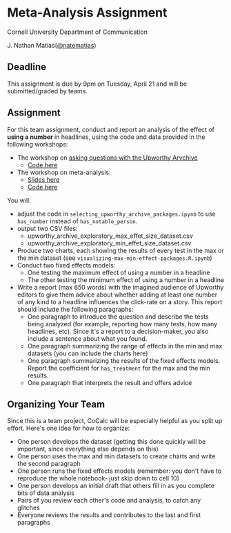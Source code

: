 # Meta-Analysis Assignment
Cornell University Department of Communication

J. Nathan Matias([@natematias](https://twitter.com/natematias))


## Deadline
This assignment is due by 9pm on Tuesday, April 21 and will be submitted/graded by teams.

## Assignment
For this team assignment, conduct and report an analysis of the effect of **using a number** in headlines, using the code and data provided in the following workshops:

* The workshop on [asking questions with the Upworthy Arvchive](https://github.com/natematias/design-governance-experiments/blob/master/lectures/Lecture%2015%20-%20Asking%20Questions%20of%20the%20Upworthy%20Archive.pdf)
  * [Code here](https://github.com/natematias/design-governance-experiments/tree/master/assignments/upworthy-archive-project)
* The workshop on meta-analysis:
  * [Slides here](https://github.com/natematias/design-governance-experiments/blob/master/lectures/Lecture%2017%20-%20Using%20Fixed%20Effects%20Models%20for%20Meta%20Analysis.pdf)
  * [Code here](https://github.com/natematias/design-governance-experiments/blob/master/lecture-code/lecture-17-meta-analysis.R.ipynb)

You will:
* adjust the code in `selecting_upworthy_archive_packages.ipynb` to use `has_number` instead of `has_notable_person`. 
* output two CSV files:
  * upworthy_archive_exploratory_max_effet_size_dataset.csv
  * upworthy_archive_exploratory_min_effet_size_dataset.csv
* Produce two charts, each showing the results of every test in the max or the min dataset (see `visualizing-max-min-effect-packages.R.ipynb`)
* Conduct two fixed effects models:
  * One testing the maximum effect of using a number in a headline
  * The other testing the minimum effect of using a number in a headline
* Write a report (max 650 words) with the imagined audience of Upworthy editors to give them advice about whether adding at least one number of any kind to a headline influences the click-rate on a story. This report should include the following paragraphs:
  * One paragraph to introduce the question and describe the tests being analyzed (for example, reporting how many tests, how many headlines, etc). Since it's a report to a decision-maker, you also include a sentence about what you found.
  * One paragraph summarizing the range of effects in the min and max datasets (you can include the charts here)
  * One paragraph summarizing the results of the fixed effects models. Report the coefficient for `has_treatment` for the max and the min results.
  * One paragraph that interprets the result and offers advice

## Organizing Your Team
Since this is a team project, CoCalc will be especially helpful as you split up effort. Here's one idea for how to organize:
* One person develops the dataset (getting this done quickly will be important, since everything else depends on this)
* One person uses the max and min datasets to create charts and write the second paragraph
* One person runs the fixed effects models (remember: you don't have to reproduce the whole notebook- just skip down to cell 10)
* One person develops an initial draft that others fill in as you complete bits of data analysis
* Pairs of you review each other's code and analysis, to catch any glitches
* Everyone reviews the results and contributes to the last and first paragraphs
